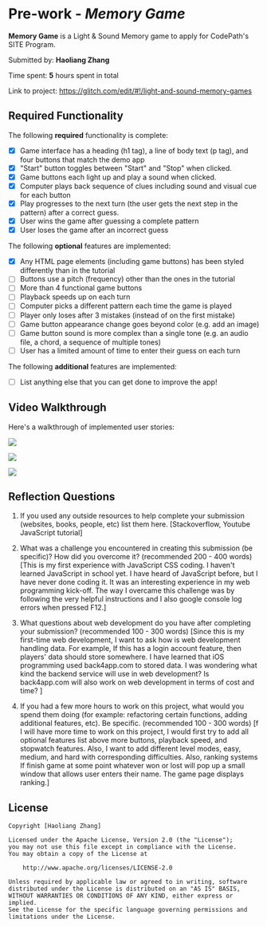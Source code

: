 # Pre-work - *Memory Game*

**Memory Game** is a Light & Sound Memory game to apply for CodePath's SITE Program. 

Submitted by: **Haoliang Zhang**

Time spent: **5** hours spent in total

Link to project: https://glitch.com/edit/#!/light-and-sound-memory-games

## Required Functionality

The following **required** functionality is complete:

* [x] Game interface has a heading (h1 tag), a line of body text (p tag), and four buttons that match the demo app
* [x] "Start" button toggles between "Start" and "Stop" when clicked. 
* [x] Game buttons each light up and play a sound when clicked. 
* [x] Computer plays back sequence of clues including sound and visual cue for each button
* [x] Play progresses to the next turn (the user gets the next step in the pattern) after a correct guess. 
* [x] User wins the game after guessing a complete pattern
* [x] User loses the game after an incorrect guess

The following **optional** features are implemented:

* [x] Any HTML page elements (including game buttons) has been styled differently than in the tutorial
* [ ] Buttons use a pitch (frequency) other than the ones in the tutorial
* [ ] More than 4 functional game buttons
* [ ] Playback speeds up on each turn
* [ ] Computer picks a different pattern each time the game is played
* [ ] Player only loses after 3 mistakes (instead of on the first mistake)
* [ ] Game button appearance change goes beyond color (e.g. add an image)
* [ ] Game button sound is more complex than a single tone (e.g. an audio file, a chord, a sequence of multiple tones)
* [ ] User has a limited amount of time to enter their guess on each turn

The following **additional** features are implemented:

- [ ] List anything else that you can get done to improve the app!

## Video Walkthrough

Here's a walkthrough of implemented user stories:

![](https://media.giphy.com/media/u9QFMFej5IwhY0Bot2/giphy.gif)

![](https://media.giphy.com/media/07BJQ5TCDoGZ4ryAJX/giphy.gif)

![](https://media.giphy.com/media/sg3N9NhFoWJpIYNVtS/giphy.gif)


## Reflection Questions
1. If you used any outside resources to help complete your submission (websites, books, people, etc) list them here. 
[Stackoverflow, Youtube JavaScript tutorial]

2. What was a challenge you encountered in creating this submission (be specific)? How did you overcome it? (recommended 200 - 400 words) 
[This is my first experience with JavaScript CSS coding. I haven't learned JavaScript in school yet. I have heard of JavaScript before, but I have never done coding it. It was an interesting experience in my web programming kick-off. The way I overcame this challenge was by following the very helpful instructions and I also google console log errors when pressed  F12.]

3. What questions about web development do you have after completing your submission? (recommended 100 - 300 words) 
[Since this is my first-time web development, I want to ask how is web development handling data. For example, If this has a login account feature, then players' data should store somewhere. I have learned that iOS programming used back4app.com to stored data. I was wondering what kind the backend service will use in web development? Is back4app.com will also work on web development in terms of cost and time? ]

4. If you had a few more hours to work on this project, what would you spend them doing (for example: refactoring certain functions, adding additional features, etc). Be specific. (recommended 100 - 300 words) 
[f I will have more time to work on this project, I would first try to add all optional features list above more buttons, playback speed, and stopwatch features. Also, I want to add different level modes, easy, medium, and hard with corresponding difficulties. Also, ranking systems If finish game at some point whatever won or lost will pop up a small window that allows user enters their name. The game page displays ranking.]



## License

    Copyright [Haoliang Zhang]

    Licensed under the Apache License, Version 2.0 (the "License");
    you may not use this file except in compliance with the License.
    You may obtain a copy of the License at

        http://www.apache.org/licenses/LICENSE-2.0

    Unless required by applicable law or agreed to in writing, software
    distributed under the License is distributed on an "AS IS" BASIS,
    WITHOUT WARRANTIES OR CONDITIONS OF ANY KIND, either express or implied.
    See the License for the specific language governing permissions and
    limitations under the License.
